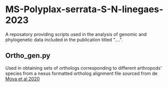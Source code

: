 # **MS-Polyplax-serrata-S-N-linegaes-2023**
A reposatory providing scripts used in the analysis of genomic and phylogenetic data included in the publication titled "....".

## **Ortho_gen.py**
Used in obtaining sets of orthologs corresponding to different arthropods' species from a nexus formatted ortholog alignment file sourced from de [Moya et al 2020](https://academic.oup.com/sysbio/article/70/4/719/5912026)
